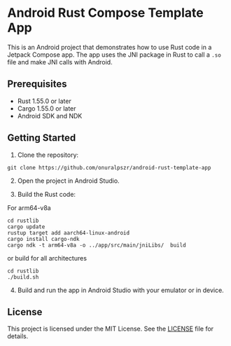 # Android Rust Compose Template App

This is an Android project that demonstrates how to use Rust code in a Jetpack Compose app. The app uses the JNI package in Rust to call a `.so` file and make JNI calls with Android.

## Prerequisites

- Rust 1.55.0 or later
- Cargo 1.55.0 or later
- Android SDK and NDK

## Getting Started

1. Clone the repository:

```console
git clone https://github.com/onuralpszr/android-rust-template-app
```

2. Open the project in Android Studio.

3. Build the Rust code:

For arm64-v8a

```console
cd rustlib
cargo update
rustup target add aarch64-linux-android
cargo install cargo-ndk
cargo ndk -t arm64-v8a -o ../app/src/main/jniLibs/  build
```

or build for all architectures

```console
cd rustlib
./build.sh
```

4. Build and run the app in Android Studio with your emulator or in device.

## License

This project is licensed under the MIT License. See the [LICENSE](LICENSE) file for details.